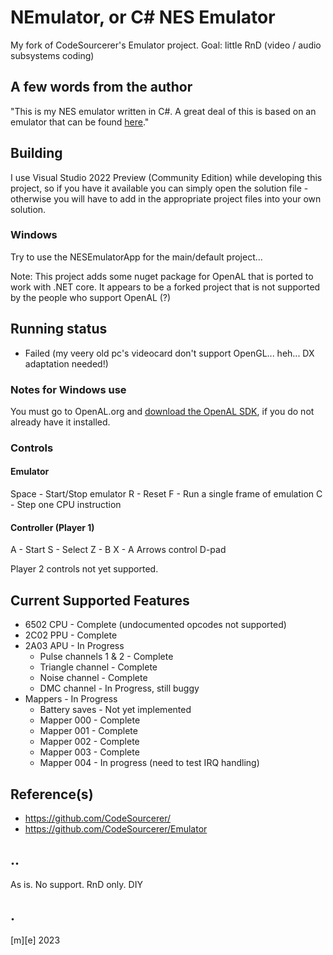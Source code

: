 ﻿# NEmulator, or C# NES Emulator

My fork of CodeSourcerer's Emulator project. Goal: little RnD (video / audio subsystems coding)

## A few words from the author
"This is my NES emulator written in C#. A great deal of this is based on an emulator that can be found [here](https://github.com/OneLoneCoder/olcNES)."

## Building
I use Visual Studio 2022 Preview (Community Edition) while developing this project, so if you have it available you can simply open the solution file - otherwise you will have to add in the 
appropriate project files into your own solution.


### Windows
Try to use the NESEmulatorApp for the main/default project... 

Note: This project adds some nuget package for OpenAL that is ported to work with .NET core. It appears to be a forked project that is not supported by the people who support OpenAL (?)

## Running status
- Failed (my veery old pc's videocard don't support OpenGL... heh... DX adaptation needed!)

### Notes for Windows use
You must go to OpenAL.org and [download the OpenAL SDK](https://www.openal.org/downloads/), if you do not already have it installed.


### Controls
#### Emulator
Space - Start/Stop emulator
R - Reset
F - Run a single frame of emulation
C - Step one CPU instruction

#### Controller (Player 1)
A - Start
S - Select
Z - B
X - A
Arrows control D-pad

Player 2 controls not yet supported.

## Current Supported Features
* 6502 CPU - Complete (undocumented opcodes not supported)
* 2C02 PPU - Complete
* 2A03 APU - In Progress
	* Pulse channels 1 & 2 - Complete
	* Triangle channel - Complete
	* Noise channel - Complete
	* DMC channel - In Progress, still buggy
* Mappers - In Progress
	* Battery saves - Not yet implemented
	* Mapper 000 - Complete
	* Mapper 001 - Complete
	* Mapper 002 - Complete
	* Mapper 003 - Complete
	* Mapper 004 - In progress (need to test IRQ handling)

## Reference(s)
- https://github.com/CodeSourcerer/
- https://github.com/CodeSourcerer/Emulator

## ..
As is. No support. RnD only. DIY

## .
[m][e] 2023
